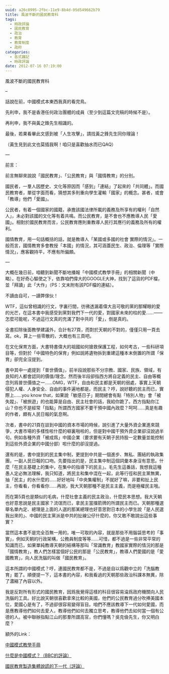 ```yaml
---
uuid: a26c8995-2fbc-11e9-8b4d-05d549662b79
title: 風波不斷的國民教育科
tags:
  - 時政評論
  - 國民教育
  - 政治
  - 教育
  - 教育制度
  - 政府
categories:
  - 各式雜記
  - 時政評論
date: 2012-07-16 07:19:00
---
```


風波不斷的國民教育科

&#8211;

話說在前，中國模式本東西我真的看完鳥。

先利申，我不是香港任何政治團體的成員（至少到這篇文完稿的時候不是）。

再利申，我不與黃之鋒先生相識的。

最後，若果看畢此文感到被「人生攻擊」，請找黃之鋒先生同你理論！

（黃生見到此文也莫插我啊！咱只是喜歡抽水而已QAQ）

&#8212;


前言：

前言無聊來說說「國民教育」、「公民教育」與「國情教育」的分別。

國民者，一羣人因歷史、文化等原因而「感到」「連結」了起來的「共同體」。而國民教育者，單從字面而看，猜想其多則重向學生灌輸「國家」的概念。甚者，或會「教導」他們「愛國」。

公民者，有着一個國家的國籍，承擔該國法律所載的義務及所享有的權利「自然人」，未必對該國的文化等有着共鳴。而公民教育，是不會也不應教導人民「愛國」。相對於國民教育而言，公民教育應則重教導人民行其應行的義務及所有的權利。

國情教育，用一句話概括的話，就是教導人「某國或多國的社會 實際的情況」。一般而言，國情教育多會教授「本國」的情況，其可涵蓋民生、政治、倫理等「實際情況」，應客觀持平，不應有所偏頗。

&#8212;

大概在幾日前，咱聽到新聞不斷地播報「中國模式教學手冊」的相關新聞（中略）。在好奇心驅使之下，依靠咱們偉大的GOOGLE大神，找到了這貨的PDF檔，並「拜讀」此「大作」（PS：文末附有該PDF檔的連結）。

不讀由自可，一讀弊傢伙！

WTF，這似曾相識的行文，字裏行間，彷彿透漏着偉大且可敬的黨的那耀眼的愛的光芒，在這本書中我感受到黨對我們下一代的愛，對國家未來的柱的愛……——怎麼可能呢，不過這行文真的充滿了對中共的「愛」，倒是真的。

全書扣除後面教學建議外，合計有27頁，而對於天朝的不對的，僅僅只用一頁去寫。ok，算上一些零散的，大概也有三頁吧。

在文化保育方面，大書特書偉大的祖國如何搶救保護工程，如何考古，一些科研項目等，但對於「中國特色的保育」例如說將遺物拆到重建這種本末倒置的所謂「保育」卻完全沒提到。

書中其中一處提到「普世價值」，前半段說那些不分宗教、國家、民族、領域，有良知的人都會認同的價值/理念。然而後半段卻指西方將自定義的民主、自由等概念列爲普世價值之一……OMG，WTF，自由和民主都是天朝的弱處，事實上天朝侵犯人權、人身安全、自由的事件遍地都是。而民主？哼，說好聽的民主而已，實際上……you know that，如果說「敏感日子」期間總會有點「特別人物」會「被失蹤」、「被旅遊」的也能算是自由、民主社會的話，我給你跪了。西方指點你江山？你也不是經常「指點」所謂西方國家不要干預中國內政麼？呵呵……真是有趣的作者，頗有人民日報的氣息啊。

次者，書中的21頁在談到中國的資本市場的時候，說引進了大量外資企業進來競爭，大書市場的多樣性啦什麼的噼裏啪啦的，但是對中國干預外資企業卻沒說過半句。例如各種外資「被成爲」中國企業（要求要有天朝子民持股一定數量並能控制到這些外資企業的中國分部）啦什麼的卻沒提過。

還有的是，書中提到的民主集中制，更提到中共是一個進步、無私、團結的執政集團，一副人民日報的口吻。先要指出的是，民主集中制這個詞彙本身沒有意思。什麼「在民主基礎上的集中，在集中的指導下的民主」。毛先生這番話，我想我這種愚人定必無法理解，我只知道，將民主和集中混在一起，此等行徑和民主黨無異，抽「民主」的水什麼的……好好地叫「中央集權制」不就好了嘛，非要和扯上民主，你看看，你看看你……再說，我大天朝那種不是民主主義，而是極權民主哦。

而在第5頁也是類似的毛病，什麼社會主義的民主政治，什麼民本思想。我大天朝也好意思說是民主國家？流氓而已，拿民主當擋箭牌的所謂民主而已。天朝那種選舉名單內定、總理是上面的人選的那某總理也好意思對日本的小學生說「是人民選我出來的」、中國的民主黨派是中共的扯線公仔什麼的，你又敢不敢說出這些事實？

當然這本書不是完全百無一用的，唯一可取的內容，就是那些不用腦袋思考的「事實」，例如天朝的行政架構，公務員制度等等……可惜，都不過是一些非常平常的知識而已，如果單純教導天朝的結構等那叫「常識教育」教國家實際的情況的那是「國情教育」，教人們怎樣當個好公民的那是「公民教育」，教導人們愛國的是「愛國教育」，向人民洗腦的叫做「國民教育」。

這本所謂的中國模式？哼，連國民教育都不是，不過是自以爲觀中立的「洗腦教育」罷了。順便提一下，這本書的內容，和我看過的天朝那些政治科課本無異，除了濃縮了內容以外。

我是反對所有形式的國民教育，因爲我覺得這樣的科目很容易淪爲政府機關向人民洗腦的工具。好比說天朝很喜歡拿來比較的美國，他們的公民教育過分吹捧美國本位，愛國心是有了，不過卻很容易變得盲目。咱們不應該教導下一代如何愛國，而是應教導他們如何去愛人，教導他們如何去獨立思考，教導他們去如何當一個有公德的人。被中聯辦指點江山的那羣所謂高官，你們懂嗎？吳克儉先生，你又明白麼？

額外的Link：

[中國模式教學手冊](https://docs.google.com/open?id=0BxxwTmzILcb2cWJzY1FaTmVFSmM)

[什麼是中國模式？（BBC的評論）](http://www.bbc.co.uk/zhongwen/trad/china/2011/03/110302_cr_chinamodel.shtml)

[國民教育製造集體說謊的下一代（評論）](http://samngx123gmail.blogspot.hk/2011/05/blog-post_11.html)
